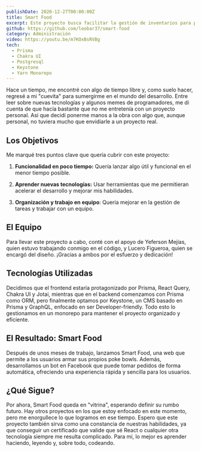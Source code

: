 ```yaml
---
publishDate: 2020-12-27T00:00:00Z
title: Smart Food
excerpt: Este proyecto busca facilitar la gestión de inventarios para pequeñas empresas online. A través de él, aprendí nuevas tecnologías y mejores prácticas de desarrollo.
github: https://github.com/leobar37/smart-food
category: Administración
video: https://youtu.be/m7KOxBsRVBg
tech:
  - Prisma
  - Chakra UI
  - Postgresql
  - Keystone
  - Yarn Monorepo
---
```


Hace un tiempo, me encontré con algo de tiempo libre y, como suelo hacer, regresé a mi "cuevita" para sumergirme en el mundo del desarrollo. Entre leer sobre nuevas tecnologías y algunos memes de programadores, me di cuenta de que hacía bastante que no me entretenía con un proyecto personal. Así que decidí ponerme manos a la obra con algo que, aunque personal, no tuviera mucho que envidiarle a un proyecto real.

## Los Objetivos

Me marqué tres puntos clave que quería cubrir con este proyecto:

1. **Funcionalidad en poco tiempo:** Quería lanzar algo útil y funcional en el menor tiempo posible.

2. **Aprender nuevas tecnologías:** Usar herramientas que me permitieran acelerar el desarrollo y mejorar mis habilidades.

3. **Organización y trabajo en equipo**: Quería mejorar en la gestión de tareas y trabajar con un equipo.

## El Equipo

Para llevar este proyecto a cabo, conté con el apoyo de Yeferson Mejías, quien estuvo trabajando conmigo en el código, y Lucero Figueroa, quien se encargó del diseño. ¡Gracias a ambos por el esfuerzo y dedicación!

## Tecnologías Utilizadas

Decidimos que el frontend estaría protagonizado por Prisma, React Query, Chakra UI y Jotai, mientras que en el backend comenzamos con Prisma como ORM, pero finalmente optamos por Keystone, un CMS basado en Prisma y GraphQL, enfocado en ser Developer-friendly. Todo esto lo gestionamos en un monorepo para mantener el proyecto organizado y eficiente.

## El Resultado: Smart Food

Después de unos meses de trabajo, lanzamos Smart Food, una web que permite a los usuarios armar sus propios poke bowls. Además, desarrollamos un bot en Facebook que puede tomar pedidos de forma automática, ofreciendo una experiencia rápida y sencilla para los usuarios.

## ¿Qué Sigue?

Por ahora, Smart Food queda en "vitrina", esperando definir su rumbo futuro. Hay otros proyectos en los que estoy enfocado en este momento, pero me enorgullece lo que logramos en ese tiempo. Espero que este proyecto también sirva como una constancia de nuestras habilidades, ya que conseguir un certificado que valide que sé React o cualquier otra tecnología siempre me resulta complicado. Para mí, lo mejor es aprender haciendo, leyendo y, sobre todo, codeando.
